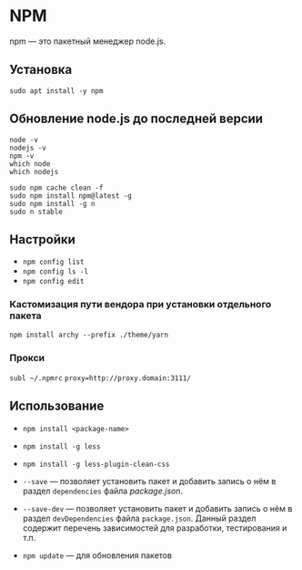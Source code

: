 # NPM

npm — это пакетный менеджер node.js.

## Установка

`sudo apt install -y npm`

## Обновление node.js до последней версии

```
node -v
nodejs -v
npm -v
which node
which nodejs

sudo npm cache clean -f
sudo npm install npm@latest -g
sudo npm install -g n
sudo n stable
```

## Настройки

* `npm config list`
* `npm config ls -l`
* `npm config edit`

### Кастомизация пути вендора при установки отдельного пакета

`npm install archy --prefix ./theme/yarn`

### Прокси

`subl ~/.npmrc` `proxy=http://proxy.domain:3111/`

## Использование

* `npm install <package-name>`
* `npm install -g less`
* `npm install -g less-plugin-clean-css`

* `--save` — позволяет установить пакет и добавить запись о нём в раздел `dependencies` файла _package.json_.
* `--save-dev` — позволяет установить пакет и добавить запись о нём в раздел `devDependencies` файла `package.json`. Данный раздел содержит перечень зависимостей для разработки, тестирования и т.п.
* `npm update` — для обновления пакетов
